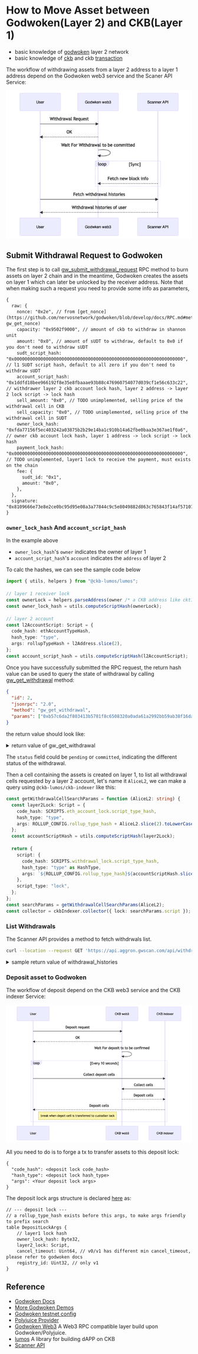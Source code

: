 # How to Move Asset between Godwoken(Layer 2) and CKB(Layer 1)

- basic knowledge of [godwoken](https://www.nervos.org/godwoken) layer 2 network
- basic knowledge of [ckb](https://docs.nervos.org/docs/basics/introduction) and ckb [transaction](https://docs.nervos.org/docs/reference/transaction)

The workflow of withdrawing assets from a layer 2 address to a layer 1 address depend on the Godwoken web3 service and the Scaner API Service:

![withdrawal](../image/withdrawal-diagram.png)

## Submit Withdrawal Request to Godwoken

The first step is to call [gw_submit_withdrawal_request](https://github.com/nervosnetwork/godwoken/blob/develop/docs/RPC.md#method-gw_submit_withdrawal_request) RPC method to burn assets on layer 2 chain
and in the meantime, Godwoken creates the assets on layer 1 which can later be unlocked by the receiver address.
Note that when making such a request you need to provide some info as parameters,

```json5
{
  raw: {
    nonce: "0x2e", // from [get_nonce](https://github.com/nervosnetwork/godwoken/blob/develop/docs/RPC.md#method-gw_get_nonce)
    capacity: "0x9502f9000", // amount of ckb to withdraw in shannon unit
    amount: "0x0", // amount of sUDT to withdraw, default to 0x0 if you don't need to withdraw sUDT
    sudt_script_hash: "0x0000000000000000000000000000000000000000000000000000000000000000", // l1 SUDT script hash, default to all zero if you don't need to withdraw sUDT
    account_script_hash: "0x1ddfd18bee966192f8e35e8fbaaae93b88c476960754077d039cf1e56c633c22", // withdrawer layer 2 ckb account lock hash, layer 2 address -> layer 2 lock script -> lock hash
    sell_amount: "0x0", // TODO unimplemented, selling price of the withdrawal cell in CKB
    sell_capacity: "0x0", // TODO unimplemented, selling price of the withdrawal cell in SUDT
    owner_lock_hash: "0xfda77156f5ec403242a03875b2b29e14ba1c910b14a62fbe0baa3e367ae1f0a6", // owner ckb account lock hash, layer 1 address -> lock script -> lock hash
    payment_lock_hash: "0x0000000000000000000000000000000000000000000000000000000000000000", // TODO unimplemented, layer1 lock to receive the payment, must exists on the chain
    fee: {
      sudt_id: "0x1",
      amount: "0x0",
    },
  },
  signature: "0x8109666e73e8e2ce0bc95d95e08a3a77844c9c5e8049882d863c765843f14af57107bf22c00bce8ea1e45cdbc85415d4f497061913bcbfa97258b2b27897a53a01",
}
```

### `owner_lock_hash` And `account_script_hash`

In the example above

- `owner_lock_hash`'s `owner` indicates the owner of layer 1
- `account_script_hash`'s `account` indicates the `address` of layer 2

To calc the hashes, we can see the sample code below

```ts
import { utils, helpers } from "@ckb-lumos/lumos";

// layer 1 receiver lock
const ownerLock = helpers.parseAddress(owner /* a CKB address like ckt1... */);
const owner_lock_hash = utils.computeScriptHash(ownerLock);

// layer 2 account
const l2AccountScript: Script = {
  code_hash: ethAccountTypeHash,
  hash_type: "type",
  args: rollupTypeHash + l2Address.slice(2),
};
const account_script_hash = utils.computeScriptHash(l2AccountScript);
```

Once you have successfully submitted the RPC request, the return hash value can be used to query the state of withdrawal by calling [gw_get_withdrawal](https://github.com/nervosnetwork/godwoken/blob/develop/docs/RPC.md#method-gw_get_withdrawal) method:

```JSON
{
  "id": 2,
  "jsonrpc": "2.0",
  "method": "gw_get_withdrawal",
  "params": ["0xb57c6da2f803413b5781f8c6508320a0ada61a2992bb59ab38f16da2d02099c1"]
}
```

the return value should look like:

<details>
  <summary markdown="span">return value of gw_get_withdrawal</summary>

```JSON
{
  "jsonrpc": "2.0",
  "id": 2,
  "result": {
    "withdrawal": {
      "raw": {
        "nonce": "0x2e",
        "capacity": "0x9502f9000",
        "amount": "0x0",
        "sell_amount": "0x0",
        "sell_capacity": "0x0",
        "sudt_script_hash": "0x0000000000000000000000000000000000000000000000000000000000000000",
        "account_script_hash": "0x1ddfd18bee966192f8e35e8fbaaae93b88c476960754077d039cf1e56c633c22",
        "owner_lock_hash": "0xfda77156f5ec403242a03875b2b29e14ba1c910b14a62fbe0baa3e367ae1f0a6",
        "payment_lock_hash": "0x0000000000000000000000000000000000000000000000000000000000000000",
        "fee": {
          "sudt_id": "0x1",
          "amount": "0x0"
        }
      },
      "signature": "0x8109666e73e8e2ce0bc95d95e08a3a77844c9c5e8049882d863c765843f14af57107bf22c00bce8ea1e45cdbc85415d4f497061913bcbfa97258b2b27897a53a01"
    },
    "status": "committed"
  }
}
```

</details>

The `status` field could be `pending` or `committed`, indicating the different status of the withdrawal.

Then a cell containing the assets is created on layer 1, to list all withdrawal cells requested by a layer 2 account, let's name it `AliceL2`, we can make a query using `@ckb-lumos/ckb-indexer` like this:

```ts
const getWithdrawalCellSearchParams = function (AliceL2: string) {
  const layer2Lock: Script = {
    code_hash: SCRIPTS.eth_account_lock.script_type_hash,
    hash_type: "type",
    args: ROLLUP_CONFIG.rollup_type_hash + AliceL2.slice(2).toLowerCase(),
  };
  const accountScriptHash = utils.computeScriptHash(layer2Lock);

  return {
    script: {
      code_hash: SCRIPTS.withdrawal_lock.script_type_hash,
      hash_type: "type" as HashType,
      args: `${ROLLUP_CONFIG.rollup_type_hash}${accountScriptHash.slice(2)}`,
    },
    script_type: "lock",
  };
};
const searchParams = getWithdrawalCellSearchParams(AliceL2);
const collector = ckbIndexer.collector({ lock: searchParams.script });
```

### List Withdrawals

The Scanner API provides a method to fetch withdrwals list.

```sh
curl --location --request GET 'https://api.aggron.gwscan.com/api/withdrawal_histories?owner_lock_hash=<Your Owner Lock Hash>'
```

<details>
  <summary markdown="span">sample return value of withdrawal_histories</summary>

```JSON
{
    "data": [
        {
            "attributes": {
                "amount": "72100000000",
                "block_hash": "0x839e577623b90dc406bd18777f9827269a09a8d622a0d439a961315648285dd3",
                "block_number": 362820,
                "capacity": "72100000000",
                "is_fast_withdrawal": false,
                "l2_script_hash": "0x1ddfd18bee966192f8e35e8fbaaae93b88c476960754077d039cf1e56c633c22",
                "layer1_block_number": 5259967,
                "layer1_output_index": 66,
                "layer1_tx_hash": "0xba70322ac9c91a3bc93f515e5f346a9df8741008b474b85a465a2de2467c66c4",
                "owner_lock_hash": "0xfda77156f5ec403242a03875b2b29e14ba1c910b14a62fbe0baa3e367ae1f0a6",
                "payment_lock_hash": "0x0000000000000000000000000000000000000000000000000000000000000000",
                "sell_amount": "0",
                "sell_capacity": "0",
                "state": "succeed",
                "timestamp": "2022-05-05T02:17:59.091000Z",
                "udt_id": 1,
                "udt_script_hash": "0x0000000000000000000000000000000000000000000000000000000000000000"
            },
            "id": "394079",
            "relationships": {
                "udt": {
                    "data": {
                        "id": "1",
                        "type": "udt"
                    }
                }
            },
            "type": "withdrawal_history"
        }
    ]
}
```

</details>

### Deposit asset to Godwoken
The workflow of deposit depend on the CKB web3 service and the CKB indexer Service:

![deposit](../image/deposit-diagram.png)

All you need to do is to forge a tx to transfer assets to this deposit lock:

```json5
{
  "code_hash": <deposit lock code_hash>
  "hash_type": <deposit lock hash_type>
  "args": <Your deposit lock args>
}
```

The deposit lock args structure is declared [here](https://github.com/nervosnetwork/godwoken/blob/develop/crates/types/schemas/godwoken.mol#L175-L183) as:

```json5
// --- deposit lock ---
// a rollup_type_hash exists before this args, to make args friendly to prefix search
table DepositLockArgs {
    // layer1 lock hash
    owner_lock_hash: Byte32,
    layer2_lock: Script,
    cancel_timeout: Uint64, // v0/v1 has different min cancel_timeout, please refer to godwoken docs
    registry_id: Uint32, // only v1
}
```

## Reference

- [Godwoken Docs](https://github.com/nervosnetwork/godwoken/blob/develop/docs/RPC.md#method-gw_submit_withdrawal_request)
- [More Godwoken Demos](https://github.com/classicalliu/gw-demos)
- [Godwoken testnet config](https://github.com/nervosnetwork/godwoken-public/blob/master/testnet/config/scripts-deploy-result.json)
- [Polyjuice Provider](https://github.com/nervosnetwork/polyjuice-provider)
- [Godwoken Web3](https://github.com/nervosnetwork/godwoken-web3#godwoken-web3-api) A Web3 RPC compatible layer build upon Godwoken/Polyjuice.
- [lumos](https://github.com/nervosnetwork/lumos) A library for building dAPP on CKB
- [Scanner API](https://github.com/Magickbase/ckb-wallet-and-explorer/wiki/Godwoken-Explorer)
